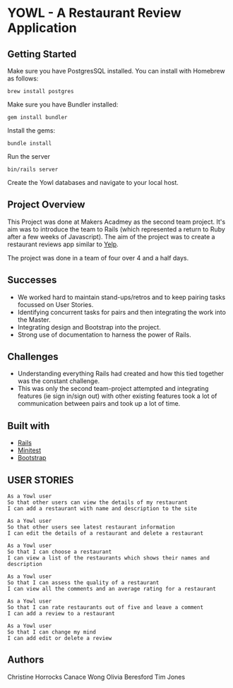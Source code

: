 # YOWL - A Restaurant Review Application

## Getting Started

Make sure you have PostgresSQL installed. You can install with Homebrew as follows:
```
brew install postgres
```
Make sure you have Bundler installed:
```
gem install bundler
```
Install the gems:
```
bundle install
```
Run the server
```
bin/rails server
```
Create the Yowl databases and navigate to your local host.

## Project Overview

This Project was done at Makers Acadmey as the second team project. It's aim was to introduce the team to Rails (which represented a return to Ruby after a few weeks of Javascript). The aim of the project was to create a restaurant reviews app similar to [Yelp](https://www.yelp.co.uk/london).

The project was done in a team of four over 4 and a half days.

## Successes

* We worked hard to maintain stand-ups/retros and to keep pairing tasks focussed on User Stories.
* Identifying concurrent tasks for pairs and then integrating the work into the Master.
* Integrating design and Bootstrap into the project.
* Strong use of documentation to harness the power of Rails.

## Challenges

* Understanding everything Rails had created and how this tied together was the constant challenge.
* This was only the second team-project attempted and integrating features (ie sign in/sign out) with other existing features took a lot of communication between pairs and took up a lot of time.

## Built with

* [Rails](http://rubyonrails.org/)
* [Minitest](http://ruby-doc.org/stdlib-2.0.0/libdoc/minitest/rdoc/MiniTest.html)
* [Bootstrap](https://getbootstrap.com/)

## USER STORIES

```
As a Yowl user
So that other users can view the details of my restaurant
I can add a restaurant with name and description to the site
```
```
As a Yowl user
So that other users see latest restaurant information
I can edit the details of a restaurant and delete a restaurant
```
```
As a Yowl user
So that I can choose a restaurant
I can view a list of the restaurants which shows their names and description
```
```
As a Yowl user
So that I can assess the quality of a restaurant
I can view all the comments and an average rating for a restaurant
```
```
As a Yowl user
So that I can rate restaurants out of five and leave a comment
I can add a review to a restaurant
```
```
As a Yowl user
So that I can change my mind
I can add edit or delete a review
```
## Authors

Christine Horrocks
Canace Wong
Olivia Beresford
Tim Jones
